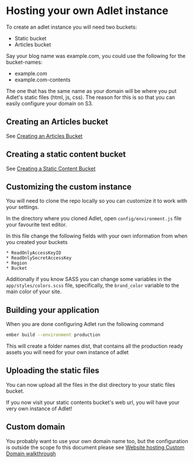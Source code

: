 # Hosting your own Adlet instance

To create an adlet instance you will need two buckets:

* Static bucket
* Articles bucket

Say your blog name was example.com, you could use the following for the bucket-names:

* example.com
* example.com-contents

The one that has the same name as your domain will be where you put Adlet's static files (html, js, css). The reason for this is so that you can easily configure your domain on S3.

## Creating an Articles bucket

See [Creating an Articles Bucket](/docs/creating_an_articles_bucket.md)

## Creating a static content bucket

See [Creating a Static Content Bucket](/docs/creating_a_static_content_bucket.mb)

## Customizing the custom instance

You will need to clone the repo locally so you can customize it to work with your settings.

In the directory where you cloned Adlet, open `config/environment.js` file your favourite text editor.

In this file change the following fields with your own information from when you created your buckets

    * ReadOnlyAccessKeyID
    * ReadOnlySecretAccessKey
    * Region
    * Bucket

Additionally if you know SASS you can change some variables in the `app/styles/colors.scss` file, specifically, the `brand_color` variable to the main color of your site.

## Building your application

When you are done configuring Adlet run the following command

```bash
ember build --environment production
```

This will create a folder names dist, that contains all the production ready assets you will need for your own instance of adlet

## Uploading the static files

You can now upload all the files in the dist directory to your static files bucket.

If you now visit your static contents bucket's web url, you will have your very own instance of Adlet!

## Custom domain

You probably want to use your own domain name too, but the configuration is outside the scope fo this document please see [Website hosting Custom Domain walkthrough](http://docs.aws.amazon.com/AmazonS3/latest/dev/website-hosting-custom-domain-walkthrough.html)
